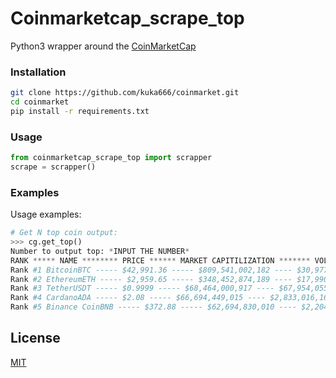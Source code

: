 # Coinmarketcap_scrape_top

Python3 wrapper around the [CoinMarketCap](https://coinmarketcap.com//)

### Installation
```bash
git clone https://github.com/kuka666/coinmarket.git
cd coinmarket
pip install -r requirements.txt 
```

### Usage

```python
from coinmarketcap_scrape_top import scrapper
scrape = scrapper()
```

### Examples

Usage examples:
```python
# Get N top coin output:
>>> cg.get_top()
Number to output top: *INPUT THE NUMBER*
RANK ***** NAME ******** PRICE ****** MARKET CAPITILIZATION ******* VOLUME 24h
Rank #1 BitcoinBTC ----- $42,991.36 ----- $809,541,002,182 ---- $30,977,310,681 
Rank #2 EthereumETH ----- $2,959.65 ----- $348,452,874,189 ---- $17,990,442,523 
Rank #3 TetherUSDT ----- $0.9999 ----- $68,464,000,917 ---- $67,954,055,735
Rank #4 CardanoADA ----- $2.08 ----- $66,694,449,015 ---- $2,833,016,161
Rank #5 Binance CoinBNB ----- $372.88 ----- $62,694,830,010 ---- $2,204,941,048
```


## License
[MIT](https://choosealicense.com/licenses/mit/)
